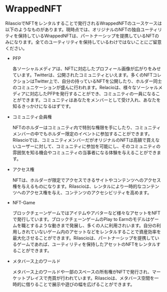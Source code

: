 # WrappedNFT

RilascioでNFTをレンタルすることで発行されるWrappedNFTのユースケースは以下のようなものがあります。現時点では、オリジナルのNFTの独自ユーティリティを保持しているWrappedNFTは、パートナーシップを提携しているNFTのみになります。全てのユーティリティを保持しているわけではないことにご留意ください。



*   PFP

    各ソーシャルメディアは、NFTに対応したプロフィール画像が広がりをみせています。Twitterは、公開されたコミュニティといえます。多くのNFTコレクションはTwitter上で、自分の持っているNFTを公開したり、ホルダー同士のコミュニケーションが盛んに行われます。Relacioは、様々なソーシャルメディアに対応したPFPを発行することができ、コミュニティの一員になることができます。コミュニティはあなたをメンバーとして受け入れ、あなたを知るきっかけになるはずです。



*   コミュニティ会員権

    NFTのホルダーはコミュニティ内で特別な権限を手にしたり、コミュニティメンバーの中でもホルダー限定のイベントに参加することができます。Rilascioでは、コミュニティメンバーだがオリジナルのNFTは高額で買えないユーザーに対して、コミュニティに参加を可能にし、そのコミュニティの雰囲気を知る機会やコミュニティの当事者になる体験を与えることができます。



*   アクセス権

    NFTは、ホルダーが限定でアクセスできるサイトやコンテンツへのアクセス権を与えるものになります。Rilascioは、レンタルにより一時的なコンテンツへのアクセス権を与え、コンテンツのアクセシビリティを高めます。



*   NFT-Game

    ブロックチェーンゲームではアイテムやアバターなど様々なアセットをNFTで発行しています。ブロックチェーンゲームのPlay to Earnのモデルはゲームを職とするような動きまで発展し、多くの人に利用されいます。自分の利用しきれていないゲーム内のアセットなどをレンタルすることで資産効率を最大化させることができます。Rilascioは、パートナーシップを提携しているゲームであれば、ユーティリティを保持したアセットのNFTをレンタルすることができます。



*   メタバース上のワールド

    メタバース上のワールドや一部のスペースの所有権がNFTで発行され、マーケットプレイスで売買が行われています。Rilascioは、メタバース空間を一時的に借りることで展示や遊びの幅を広げることができます。
